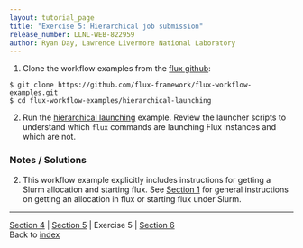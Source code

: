 ```yaml
---
layout: tutorial_page
title: "Exercise 5: Hierarchical job submission"
release_number: LLNL-WEB-822959
author: Ryan Day, Lawrence Livermore National Laboratory
---
```


1. Clone the workflow examples from the [flux github](https://github.com/flux-framework/flux-workflow-examples.git):
```
$ git clone https://github.com/flux-framework/flux-workflow-examples.git
$ cd flux-workflow-examples/hierarchical-launching
```
2. Run the [hierarchical launching](https://flux-framework.readthedocs.io/projects/flux-workflow-examples/en/latest/hierarchical-launching/README.html) example. Review the launcher scripts to understand which `flux` commands are launching Flux instances and which are not.

### Notes / Solutions
2. This workflow example explicitly includes instructions for getting a Slurm allocation and starting flux. See [Section 1](/flux/section1) for general instructions on getting an allocation in flux or starting flux under Slurm.

---
[Section 4](/flux/section4) | [Section 5](/flux/section5) | Exercise 5 | [Section 6](/flux/section6)  
Back to [index](/flux/index)
